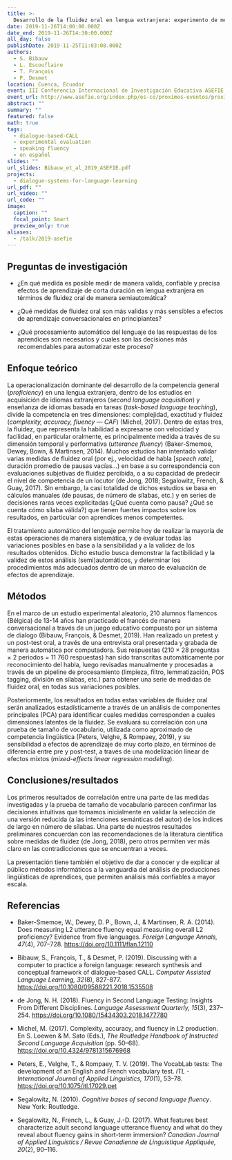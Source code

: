 ```yaml
---
title: >-
  Desarrollo de la fluidez oral en lengua extranjera: experimento de medición semiautomática de los efectos de aprendizaje
date: 2019-11-26T14:00:00.000Z
date_end: 2019-11-26T14:30:00.000Z
all_day: false
publishDate: 2019-11-25T11:03:08.000Z
authors:
  - S. Bibauw
  - L. Escouflaire
  - T. François
  - P. Desmet
location: Cuenca, Ecuador
event: III Conferencia Internacional de Investigación Educativa ASEFIE 2019
event_url: http://www.asefie.org/index.php/es-co/proximos-eventos/proximos-eventos/conferencia-investigacion-educativa
abstract: ""
summary: ""
featured: false
math: true
tags:
  - dialogue-based-CALL
  - experimental evaluation
  - speaking fluency
  - en español
slides: ""
url_slides: Bibauw_et_al_2019_ASEFIE.pdf
projects:
  - dialogue-systems-for-language-learning
url_pdf: ""
url_video: ""
url_code: ""
image:
  caption: ""
  focal_point: Smart
  preview_only: true
aliases:
  - /talk/2019-asefie
---
```


## Preguntas de investigación

- ¿En qué medida es posible medir de manera valida, confiable y precisa efectos de aprendizaje de corta duración en lengua extranjera en términos de fluidez oral de manera semiautomática?

- ¿Qué medidas de fluidez oral son más validas y más sensibles a efectos de aprendizaje conversacionales en principiantes?

- ¿Qué procesamiento automático del lenguaje de las respuestas de los aprendices son necesarios y cuales son las decisiones más recomendables para automatizar este proceso?

## Enfoque teórico

La operacionalización dominante del desarrollo de la competencia general (_proficiency_) en una lengua extranjera, dentro de los estudios en acquisición de idiomas extranjeros (_second language acquisition_) y enseñanza de idiomas basada en tareas (_task-based language teaching_), divide la competencia en tres dimensiones: complejidad, exactitud y fluidez (_complexity, accuracy, fluency — CAF_) (Michel, 2017). Dentro de estas tres, la fluidez, que representa la habilidad a expresarse con velocidad y facilidad, en particular oralmente, es principalmente medida a través de su dimensión temporal y performativa (_utterance fluency_) (Baker-Smemoe, Dewey, Bown, & Martinsen, 2014). Muchos estudios han intentado validar varias medidas de fluidez oral (por ej., velocidad de habla [*speech rate*], duración promedio de pausas vacías…) en base a su correspondencia con evaluaciones subjetivas de fluidez percibida, o a su capacidad de predecir el nivel de competencia de un locutor (de Jong, 2018; Segalowitz, French, & Guay, 2017). Sin embargo, la casi totalidad de dichos estudios se basa en cálculos manuales (de pausas, de número de sílabas, etc.) y en series de decisiones raras veces explicitadas (¿Qué cuenta como pausa? ¿Qué se cuenta cómo sílaba válida?) que tienen fuertes impactos sobre los resultados, en particular con aprendices menos competentes.

El tratamiento automático del lenguaje permite hoy de realizar la mayoría de estas operaciones de manera sistemática, y de evaluar todas las variaciones posibles en base a la sensibilidad y a la validez de los resultados obtenidos. Dicho estudio busca demonstrar la factibilidad y la validez de estos análisis (semi)automáticos, y determinar los procedimientos más adecuados dentro de un marco de evaluación de efectos de aprendizaje.

## Métodos

En el marco de un estudio experimental aleatorio, 210 alumnos flamencos (Bélgica) de 13-14 años han practicado el francés de manera conversacional a través de un juego educativo compuesto por un sistema de dialogo (Bibauw, François, & Desmet, 2019). Han realizado un pretest y un post-test oral, a través de una entrevista oral presentada y grabada de manera automática por computadora. Sus respuestas (210 × 28 preguntas × 2 periodos = 11 760 respuestas) han sido transcritas automáticamente por reconocimiento del habla, luego revisadas manualmente y procesadas a través de un pipeline de procesamiento (limpieza, filtro, lemmatización, POS tagging, división en sílabas, etc.) para obtener una serie de medidas de fluidez oral, en todas sus variaciones posibles.

Posteriormente, los resultados en todas estas variables de fluidez oral serán analizados estadísticamente a través de un análisis de componentes principales (PCA) para identificar cuales medidas corresponden a cuales dimensiones latentes de la fluidez. Se evaluará su correlación con una prueba de tamaño de vocabulario, utilizada como aproximado de competencia lingüística (Peters, Velghe, & Rompaey, 2019), y su sensibilidad a efectos de aprendizaje de muy corto plazo, en términos de diferencia entre pre y post-test, a través de una modelización linear de efectos mixtos (_mixed-effects linear regression modeling_).

## Conclusiones/resultados

Los primeros resultados de correlación entre una parte de las medidas investigadas y la prueba de tamaño de vocabulario parecen confirmar las decisiones intuitivas que tomamos inicialmente en validar la selección de una versión reducida (a las intenciones semánticas del autor) de los índices de largo en número de sílabas. Una parte de nuestros resultados preliminares concuerdan con las recomendaciones de la literatura científica sobre medidas de fluidez (de Jong, 2018), pero otros permiten ver más claro en las contradicciones que se encuentran a veces.

La presentación tiene también el objetivo de dar a conocer y de explicar al público métodos informáticos a la vanguardia del análisis de producciones lingüísticas de aprendices, que permiten análisis más confiables a mayor escala.

## Referencias

- Baker-Smemoe, W., Dewey, D. P., Bown, J., & Martinsen, R. A. (2014). Does measuring L2 utterance fluency equal measuring overall L2 proficiency? Evidence from five languages. _Foreign Language Annals, 47_(4), 707–728. https://doi.org/10.1111/flan.12110

- Bibauw, S., François, T., & Desmet, P. (2019). Discussing with a computer to practice a foreign language: research synthesis and conceptual framework of dialogue-based CALL. _Computer Assisted Language Learning, 32_(8), 827-877. https://doi.org/10.1080/09588221.2018.1535508

- de Jong, N. H. (2018). Fluency in Second Language Testing: Insights From Different Disciplines. _Language Assessment Quarterly, 15_(3), 237–254. https://doi.org/10.1080/15434303.2018.1477780

- Michel, M. (2017). Complexity, accuracy, and fluency in L2 production. En S. Loewen & M. Sato (Eds.), _The Routledge Handbook of Instructed Second Language Acquisition_ (pp. 50–68). https://doi.org/10.4324/9781315676968

- Peters, E., Velghe, T., & Rompaey, T. V. (2019). The VocabLab tests: The development of an English and French vocabulary test. _ITL - International Journal of Applied Linguistics, 170_(1), 53–78. https://doi.org/10.1075/itl.17029.pet

- Segalowitz, N. (2010). _Cognitive bases of second language fluency_. New York: Routledge. 

- Segalowitz, N., French, L., & Guay, J.-D. (2017). What features best characterize adult second language utterance fluency and what do they reveal about fluency gains in short-term immersion? _Canadian Journal of Applied Linguistics / Revue Canadienne de Linguistique Appliquée, 20_(2), 90–116.
